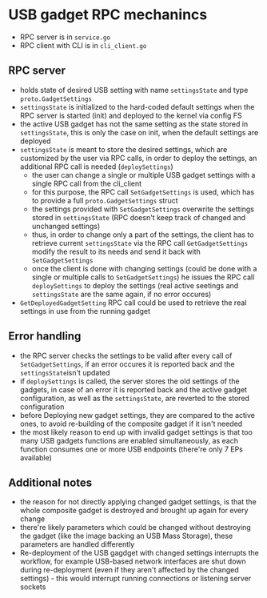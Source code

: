 # USB gadget RPC mechanincs

- RPC server is in `service.go`
- RPC client with CLI is in `cli_client.go`

## RPC server
- holds state of desired USB setting with name `settingsState` and type `proto.GadgetSettings`
- `settingsState` is initialized to the hard-coded default settings when the RPC server is started (init) and deployed to the kernel via config FS
- the active USB gadget has not the same setting as the state stored in `settingsState`, this is only the case on init, when the default settings are deployed
- `settingsState` is meant to store the desired settings, which are customized by the user via RPC calls, in order to deploy the settings, an additional RPC call is needed (`deploySettings`)
    - the user can change a single or multiple USB gadget settings with a single RPC call from the cli_client
    - for this purpose, the RPC call `SetGadgetSettings` is used, which has to provide a full `proto.GadgetSettings` struct
    - the settings provided with `SetGadgetSettings` overwrite the settings stored in `settingsState` (RPC doesn't keep track of changed and unchanged settings)
    - thus, in order to change only a part of the settings, the client has to retrieve current `settingsState` via the RPC call `GetGadgetSettings` modify the result to its needs and send it back with `SetGadgetSettings`
    - once the client is done with changing settings (could be done with a single or multiple calls to `SetGadgetSettings`) he issues the RPC call `deploySettings` to deploy the settings (real active seetings and `settingsState` are the same again, if no error occures)
- `GetDeployedGadgetSetting` RPC call could be used to retrieve the real settings in use from the running gadget
 
## Error handling
- the RPC server checks the settings to be valid after every call of `SetGadgetSettings`, if an error occures it is reported back and the `settingsState`isn't updated
- if `deploySettings` is called, the server stores the old settings of the gadgets, in case of an error it is reported back and the active gadget configuration, as well as the `settingsState`, are reverted to the stored configuration
- before Deploying new gadget settings, they are compared to the active ones, to avoid re-building of the composite gadget if it isn't needed
- the most likely reason to end up with invalid gadget settings is that too many USB gadgets functions are enabled simultaneously, as each function consumes one or more USB endpoints (there're only 7 EPs available)  
 
## Additional notes
- the reason for not directly applying changed gadget settings, is that the whole composite gadget is destroyed and brought up again for every change
- there're likely parameters which could be changed without destroying the gadget (like the image backing an USB Mass Storage), these parameters are handled differently
- Re-deployment of the USB gagdget with changed settings interrupts the workflow, for example USB-based network interfaces are shut down during re-deployment (even if they aren't affected by the changed settings) - this would interrupt running connections or listening server sockets

